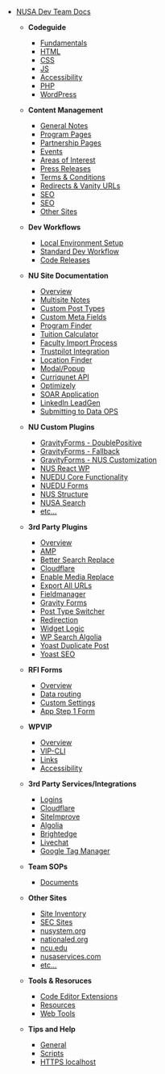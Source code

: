 - [NUSA Dev Team Docs](/)
	- **Codeguide**
		- [Fundamentals](codeguide/fundamentals.md)
		- [HTML](codeguide/html.md)
		- [CSS](codeguide/css.md)
		- [JS](codeguide/js.md)
		- [Accessibility](codeguide/accessibility.md)
		- [PHP](codeguide/php.md)
		- [WordPress](codeguide/wordpress.md)
	- **Content Management**
		- [General Notes](content-management/general-notes.md)
		- [Program Pages](content-management/program-updates.md)
		- [Partnership Pages](content-management/partnership-pages.md)
		- [Events](content-management/events.md)
		- [Areas of Interest](content-management/areas-of-interest.md)
		- [Press Releases](content-management/press-releases.md)
		- [Terms & Conditions](content-management/terms-conditions.md)
		- [Redirects & Vanity URLs](content-management/redirect-vanity-urls.md)
		- [SEO](content-management/seo.md)
		- [SEO](content-management/modals.md)
		- [Other Sites](content-management/other-sites.md)
	- **Dev Workflows**
		- [Local Environment Setup](workflows/local-environment-import.md)
		- [Standard Dev Workflow](workflows/standard-dev-workflow.md)
		- [Code Releases](workflows/code-releases.md)
	- **NU Site Documentation**
		- [Overview](nu-site-doc/overview.md)
		- [Multisite Notes](nu-site-doc/multisite.md)
		- [Custom Post Types](nu-site-doc/cpts.md)
		- [Custom Meta Fields](nu-site-doc/custom-meta-fields.md)
		- [Program Finder](nu-site-doc/program-finder.md)
		- [Tuition Calculator](nu-site-doc/tuition-calculator.md)
		- [Faculty Import Process](nu-site-doc/faculty-import-process.md)
		- [Trustpilot Integration](nu-site-doc/trustpilot-integration.md)
		- [Location Finder](nu-site-doc/location-finder.md)
		- [Modal/Popup](nu-site-doc/modal-popup.md)
		- [Curriqunet API](nu-site-doc/curriqunet-api.md)
		- [Optimizely](nu-site-doc/optimizely.md)
		- [SOAR Application](nu-site-doc/soar-application.md)
		- [LinkedIn LeadGen](nu-site-doc/linkedin-lead-gen.md)
		- [Submitting to Data OPS](nu-site-doc/dataops.md)
	- **NU Custom Plugins**
		- [GravityForms - DoublePositive](nu-plugins-docs/gf-doublepositive.md)
		- [GravityForms - Fallback](nu-plugins-docs/gf-fallback.md)
		- [GravityForms - NUS Customization](nu-plugins-docs/gf-nus-customization.md)
		- [NUS React WP](nu-plugins-docs/nus-react-wp.md)
		- [NUEDU Core Functionality](nu-plugins-docs/nuedu-core-func.md)
		- [NUEDU Forms](nu-plugins-docs/nuedu-forms.md)
		- [NUS Structure](nu-plugins-docs/nus-structure.md)
		- [NUSA Search](nu-plugins-docs/nusa-search.md)
		- [etc...](#)
	- **3rd Party Plugins**
		- [Overview](third-party-plugins/overview.md)
		- [AMP](third-party-plugins/amp.md)
		- [Better Search Replace](third-party-plugins/better-search-replace.md)
		- [Cloudflare](third-party-plugins/cloudflare.md)
		- [Enable Media Replace](third-party-plugins/enable-media-replace.md)
		- [Export All URLs](third-party-plugins/export-all-urls.md)
		- [Fieldmanager](third-party-plugins/fieldmanager.md)
		- [Gravity Forms](third-party-plugins/gravity-forms.md)
		- [Post Type Switcher](third-party-plugins/post-type-switcher.md)
		- [Redirection](third-party-plugins/redirection.md)
		- [Widget Logic](third-party-plugins/widget-logic.md)
		- [WP Search Algolia](third-party-plugins/wp-search-algolia.md)
		- [Yoast Duplicate Post](third-party-plugins/yoast-duplicate-post.md)
		- [Yoast SEO](third-party-plugins/yoast.md)

	- **RFI Forms**
		- [Overview](rfi-forms/overview.md)
		- [Data routing](rfi-forms/data-routing.md)
		- [Custom Settings](rfi-forms/custom-settings.md)
		- [App Step 1 Form](rfi-forms/app-step-one.md)
	- **WPVIP**
		- [Overview](wpvip/overview.md)
		- [VIP-CLI](wpvip/vip-cli.md)
		- [Links](wpvip/links.md)
		- [Accessibility](wpvip/a11y.md)
	- **3rd Party Services/Integrations**
		- [Logins](third-party-services/overview.md)
		- [Cloudflare](third-party-services/cloudflare.md)
		- [SiteImprove](third-party-services/siteimprove.md)
		- [Algolia](third-party-services/algolia.md)
		- [Brightedge](third-party-services/brightedge.md)
		- [Livechat](third-party-services/livechat.md)
		- [Google Tag Manager](third-party-services/google-tag-manager.md)
	- **Team SOPs**
		- [Documents](team-sops/documents.md)
	- **Other Sites**
		- [Site Inventory](other-sites/site-inventory.md)
		- [SEC Sites](other-sites/sec-sites.md)
		- [nusystem.org](other-sites/nusystem-org.md)
		- [nationaled.org](other-sites/nationaled-org.md)
		- [ncu.edu](other-sites/ncu-edu.md)
		- [nusaservices.com](other-sites/nusaservices-com.md)
		- [etc...](#)
	- **Tools & Resoruces**
		- [Code Editor Extensions](tools/code-editor-extensions.md)
		- [Resources](tools/resources.md)
		- [Web Tools](tools/web-tools.md)
	- **Tips and Help**
		- [General](tips-and-help/general.md)
		- [Scripts](tips-and-help/scripts.md)
		- [HTTPS localhost](tips-and-help/https-localhost.md)
